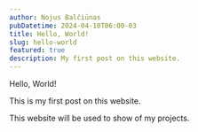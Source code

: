 ```yaml
---
author: Nojus Balčiūnas
pubDatetime: 2024-04-10T06:00-03
title: Hello, World!
slug: hello-world
featured: true
description: My first post on this website.
---
```


Hello, World!

This is my first post on this website.

This website will be used to show of my projects.

